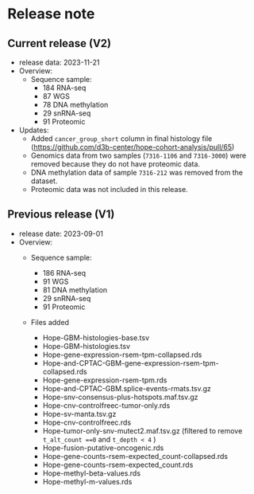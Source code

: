 # Release note

## Current release (V2)
- release data: 2023-11-21
- Overview:
  - Sequence sample:
    - 184 RNA-seq
    - 87 WGS
    - 78 DNA methylation
    - 29 snRNA-seq
    - 91 Proteomic
- Updates: 
  - Added `cancer_group_short` column in final histology file (https://github.com/d3b-center/hope-cohort-analysis/pull/65)
  - Genomics data from two samples (`7316-1106` and `7316-3000`) were removed because they do not have proteomic data.
  - DNA methylation data of sample `7316-212` was removed from the dataset. 
  - Proteomic data was not included in this release.  


## Previous release (V1)
- release date: 2023-09-01
- Overview: 
  - Sequence sample:
    - 186 RNA-seq
    - 91 WGS
    - 81 DNA methylation
    - 29 snRNA-seq
    - 91 Proteomic
    
  - Files added
    - Hope-GBM-histologies-base.tsv
    - Hope-GBM-histologies.tsv
    - Hope-gene-expression-rsem-tpm-collapsed.rds
    - Hope-and-CPTAC-GBM-gene-expression-rsem-tpm-collapsed.rds  
    - Hope-gene-expression-rsem-tpm.rds
    - Hope-and-CPTAC-GBM.splice-events-rmats.tsv.gz		   
    - Hope-snv-consensus-plus-hotspots.maf.tsv.gz
    - Hope-cnv-controlfreec-tumor-only.rds			   
    - Hope-sv-manta.tsv.gz
    - Hope-cnv-controlfreec.rds				   
    - Hope-tumor-only-snv-mutect2.maf.tsv.gz (filtered to remove `t_alt_count ==0` and `t_depth < 4` )
    - Hope-fusion-putative-oncogenic.rds
    - Hope-gene-counts-rsem-expected_count-collapsed.rds	   
    - Hope-gene-counts-rsem-expected_count.rds
    - Hope-methyl-beta-values.rds
    - Hope-methyl-m-values.rds
